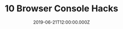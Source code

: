 ---
title: 10 Browser Console Hacks
description: "Productivity in the workplace is always a major concern. We try all kinds of things to boost our productivity from..."
category: "JavaScript"
tags:
    - "Javascript"
    - "Web Development"
date: "2019-06-21T12:00:00.000Z"
path: "https://www.regexseo.com/blog/10-browser-console-hacks/"
image: "/images/posts/10-browser-console-hacks/featured.jpg"
draft: false
source: "external"
---